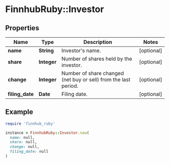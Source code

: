 # FinnhubRuby::Investor

## Properties

| Name | Type | Description | Notes |
| ---- | ---- | ----------- | ----- |
| **name** | **String** | Investor&#39;s name. | [optional] |
| **share** | **Integer** | Number of shares held by the investor. | [optional] |
| **change** | **Integer** | Number of share changed (net buy or sell) from the last period. | [optional] |
| **filing_date** | **Date** | Filing date. | [optional] |

## Example

```ruby
require 'finnhub_ruby'

instance = FinnhubRuby::Investor.new(
  name: null,
  share: null,
  change: null,
  filing_date: null
)
```

